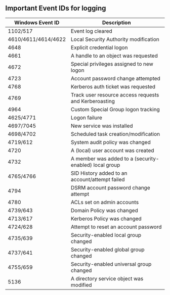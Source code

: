## Important Event IDs for logging
| Windows Event ID | Description |
|------------------|-------------|
|1102/517|Event log cleared|
|4610/4611/4614/4622|Local Security Authority modification|
|4648|Explicit credential logon|
|4661|A handle to an object was requested|
|4672|Special privileges assigned to new logon|
|4723|Account password change attempted|
|4768|Kerberos auth ticket was requested|
|4769|Track user resource access requests and Kerberoasting|
|4964|Custom Special Group logon tracking|
|4625/4771|Logon failure|
|4697/7045|New service was installed|
|4698/4702|Scheduled task creation/modification|
|4719/612|System audit policy was changed|
|4720|A (local) user account was created|
|4732|A member was added to a (security-enabled) local group|
|4765/4766|SID History added to an account/attempt failed|
|4794|DSRM account password change attempt|
|4780|ACLs set on admin accounts|
|4739/643|Domain Policy was changed|
|4713/617|Kerberos Policy was changed|
|4724/628|Attempt to reset an account password|
|4735/639|Security-enabled local group changed|
|4737/641|Security-enabled global group changed|
|4755/659|Security-enabled universal group changed|
|5136|A directory service object was modified|
